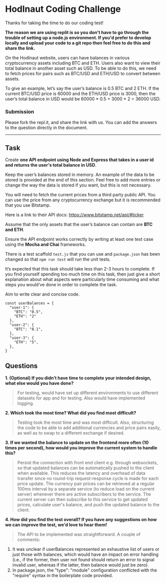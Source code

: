 # Hodlnaut Coding Challenge

Thanks for taking the time to do our coding test!

**The reason we are using replit is so you don't have to go through the trouble of setting up a node.js environment. If you'd prefer to develop locally and upload your code to a git repo then feel free to do this and share the link.**

On the Hodlnaut website, users can have balances in various cryptocurrency assets including BTC and ETH. Users also want to view their total balance in another asset such as USD. To be able to do this, we need to fetch prices for pairs such as BTC/USD and ETH/USD to convert between assets.

To give an example, let’s say the user’s balance is 0.5 BTC and 2 ETH. If the current BTC/USD price is 60000 and the ETH/USD price is 3000, then the user’s total balance in USD would be 60000 \* 0.5 + 3000 \* 2 = 36000 USD.

### Submission

Please fork the repl.it, and share the link with us. You can add the answers to the question directly in the document.

---

## Task

Create **one API endpoint using Node and Express that takes in a user id and returns the user's total balance in USD**.

Keep the user’s balances stored in memory. An example of the data to be stored is provided at the end of this section. Feel free to add more entries or change the way the data is stored if you want, but this is not necessary.

You will need to fetch the current prices from a third party public API. You can use the price from any cryptocurrency exchange but it is recommended that you use Bitstamp.

Here is a link to their API docs: https://www.bitstamp.net/api/#ticker

Assume that the only assets that the user’s balance can contain are **BTC and ETH**.

Ensure the API endpoint works correctly by writing at least one test case using the **Mocha and Chai** frameworks.

There is a test scaffold `test.js` that you can use and `package.json` has been changed so that `npm run test` will run the unit tests.

It’s expected that this task should take less than 2-3 hours to complete. If you find yourself spending too much time on this task, then just give a short explanation about what aspects were particularly time consuming and what steps you would’ve done in order to complete the task.

Aim to write clear and concise code.

```
const userBalances = {
  "user-1": {
    "BTC": "0.5",
    "ETH": "2"
  },
  "user-2": {
    "BTC": "0.1",
  },
  "user-3": {
    "ETH": "5",
  },
}
```

## Questions

**1. (Optional) If you didn’t have time to complete your intended design, what else would you have done?**

> For testing, would have set up different environments to use different datasets for app and for testing. Also would have implemented logging.

**2. Which took the most time? What did you find most difficult?**

> Testing took the most time and was most difficult. Also, structuring the code to be able to add additional currencies and price pairs easily, as well as to swap to a different exchange if desired.

**3. If we wanted the balance to update on the frontend more often (10 times per second), how would you improve the current system to handle this?**

> Persist the connection with front end client e.g. through websockets, so that updated balances can be automatically pushed to the client when available. This reduces the latency and overhead of data transfer since no round-trip request-response cycle is made for each price update. The currency pair prices can be retrieved at a regular 100ms interval by a separate service (to reduce load on the current server) whenever there are active subscribers to the service. The current server can then subscribe to this service to get updated prices, calculate user's balance, and push the updated balance to the client.

**4. How did you find the test overall? If you have any suggestions on how we can improve the test, we'd love to hear them!**

> The API to be implemented was straightforward. A couple of comments:

1. It was unclear if userBalances represented an exhaustive list of users or just those with balances, which would have an impact on error handling (i.e., if the former, then user not found should return an error to signal invalid user, whereas if the latter, then balance would just be zero).
2. In package.json, the "type": "module" configuration conflicted with the "require" syntax in the boilerplate code provided.
